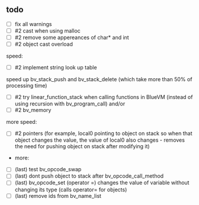 ## todo
- [ ] fix all warnings
- [ ] #2 cast when using malloc
- [ ] #2 remove some appereances of char* and int
- [ ] #2 object cast overload

speed:
- [ ] #2 implement string look up table

speed up bv_stack_push and bv_stack_delete (which take more than 50% of processing time)
- [ ] #2 try linear_function_stack when calling functions in BlueVM (instead of using recursion with bv_program_call)
and/or
- [ ] #2 bv_memory

more speed:
- [ ] #2 pointers (for example, local0 pointing to object on stack so when that object changes the value, the value of local0 also changes - removes the need for pushing object on stack after modifying it)




- more:
- [ ] (last) test bv_opcode_swap
- [ ] (last) dont push object to stack after bv_opcode_call_method
- [ ] (last) bv_opcode_set (operator =) changes the value of variable without changing its type (calls operator= for objects)
- [ ] (last) remove ids from bv_name_list